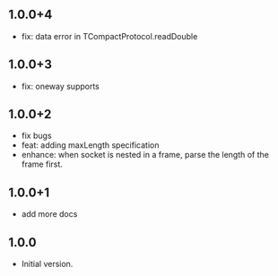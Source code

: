 ## 1.0.0+4
- fix: data error in TCompactProtocol.readDouble 

## 1.0.0+3
- fix: oneway supports

## 1.0.0+2
- fix bugs 
- feat: adding maxLength specification
- enhance: when socket is nested in a frame, parse the length of the frame first.

## 1.0.0+1
- add more docs

## 1.0.0

- Initial version.
